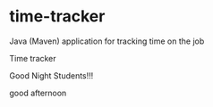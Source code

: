 # time-tracker
Java (Maven) application for tracking time on the job

Time tracker

Good Night Students!!!


good afternoon
